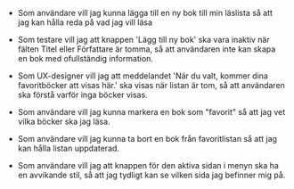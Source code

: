 - Som användare vill jag kunna lägga till en ny bok till min läslista så att jag kan hålla reda på vad jag vill läsa

- Som testare vill jag att knappen 'Lägg till ny bok' ska vara inaktiv när fälten Titel eller Författare är tomma, så att användaren inte kan skapa en bok med ofullständig information.

- Som UX-designer vill jag att meddelandet 'När du valt, kommer dina favoritböcker att visas här.' ska visas när listan är tom, så att användaren ska förstå varför inga böcker visas.

- Som användare vill jag kunna markera en bok som "favorit" så att jag vet vilka böcker ska jag läsa.

- Som användare vill jag kunna ta bort en bok från favoritlistan så att jag kan hålla listan uppdaterad.

- Som användare vill jag att knappen för den aktiva sidan i menyn ska ha en avvikande stil, så att jag tydligt kan se vilken sida jag befinner mig på.